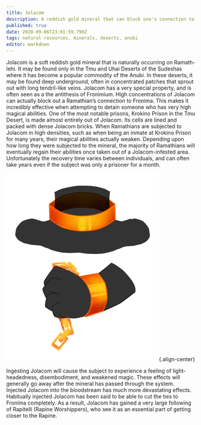 ```yaml
---
title: Jolacom
description: A reddish gold mineral that can block one's connection to Fronima, thereby making performing magic impossible.
published: true
date: 2020-09-06T23:01:59.790Z
tags: natural-resources, minerals, deserts, anubi
editor: markdown
---
```


Jolacom is a soft reddish gold mineral that is naturally occurring on Ramath-lehi. It may be found only in the Tmu and Uhai Deserts of the Sudeshas where it has become a popular commodity of the Anubi. In these deserts, it may be found deep underground, often in concentrated patches that sprout out with long tendril-like veins. Jolacom has a very special property, and is often seen as a the antithesis of Fronimium. High concentrations of Jolacom can actually block out a Ramathian’s connection to Fronima. This makes it incredibly effective when attempting to detain someone who has very high magical abilities. One of the most notable prisons, Krokino Prison in the Tmu Desert, is made almost entirely out of Jolacom. Its cells are lined and packed with dense Jolacom bricks. When Ramathians are subjected to Jolacom in high densities, such as when being an inmate at Krokino Prison for many years, their magical abilities actually weaken. Depending upon how long they were subjected to the mineral, the majority of Ramathians will eventually regain their abilities once taken out of a Jolacom-infested area. Unfortunately the recovery time varies between individuals, and can often take years even if the subject was only a prisoner for a month.

![temrin-jolacom.png](/natural-resources/temrin-jolacom.png "A red-gold collar and cuffs made from Jolacom. Image by Temrin."){.align-center}

Ingesting Jolacom will cause the subject to experience a feeling of light-headedness, disembodiment, and weakened magic. These effects will generally go away after the mineral has passed through the system. Injected Jolacom into the bloodstream has much more devastating effects. Habitually injected Jolacom has been said to be able to cut the ties to Fronima completely. As a result, Jolacom has gained a very large following of Rapitelli (Rapine Worshippers), who see it as an essential part of getting closer to the Rapine.